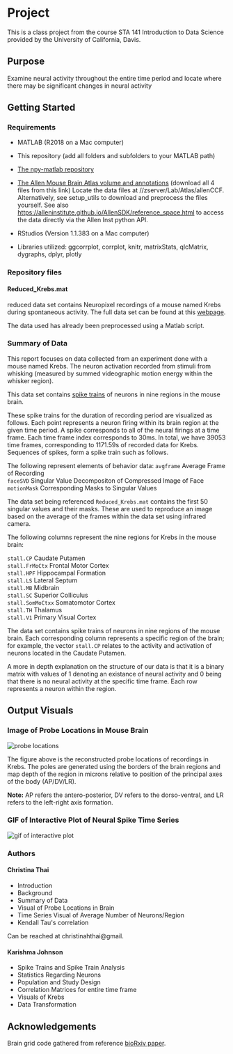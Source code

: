 # Project

This is a class project from the course STA 141 Introduction to Data Science provided by the University of California, Davis.

## Purpose
Examine neural activity throughout the entire time period and locate where there may be significant changes in neural activity

## Getting Started

### Requirements
- MATLAB (R2018 on a Mac computer)
- This repository (add all folders and subfolders to your MATLAB path)
- [The npy-matlab repository](http://github.com/kwikteam/npy-matlab)
- [The Allen Mouse Brain Atlas volume and annotations](http://data.cortexlab.net/allenCCF/) (download all 4 files from this link) 
Locate the data files at //zserver/Lab/Atlas/allenCCF. Alternatively, see setup_utils to download and preprocess the files yourself. See also https://alleninstitute.github.io/AllenSDK/reference_space.html to access the data directly via the Allen Inst python API.

- RStudios (Version 1.1.383 on a Mac computer)
- Libraries utilized: ggcorrplot, corrplot, knitr, matrixStats, qlcMatrix, dygraphs, dplyr, plotly

### Repository files
#### Reduced_Krebs.mat
reduced data set contains Neuropixel recordings of a mouse named Krebs during spontaneous activity. The full data set can be found at this [webpage](https://janelia.figshare.com/articles/Eight-probe_Neuropixels_recordings_during_spontaneous_behaviors/7739750).

The data used has already been preprocessed using a Matlab script. 

### Summary of Data
This report focuses on data collected from an experiment done with a mouse named Krebs. The neuron activation recorded from stimuli from whisking (measured by summed videographic motion energy within the whisker region).

This data set contains [spike trains](https://en.wikipedia.org/wiki/Neural_coding) of neurons in nine regions in the mouse brain.

These spike trains for the duration of recording period are visualized as follows. Each point represents a neuron firing within its brain region at the given time period. A spike corresponds to all of the neural firings at a time frame. Each time frame index corresponds to 30ms. In total, we have 39053 time frames, corresponding to 1171.59s of recorded data for Krebs. Sequences of spikes, form a spike train such as follows. 


The following represent elements of behavior data:
`avgframe` Average Frame of Recording <br />
`faceSVD` Singular Value Decompositon of Compressed Image of Face <br />
`motionMask` Corresponding Masks to Singular Values <brv/>

The data set being referenced `Reduced_Krebs.mat` contains the first 50 singular values and their masks. These are used to reproduce an image based on the average of the frames within the data set using infrared camera. 


The following columns represent the nine regions for Krebs in the mouse brain:

`stall.CP` Caudate Putamen <br />
`stall.FrMoCtx` Frontal Motor Cortex<br />
`stall.HPF` Hippocampal Formation<br />
`stall.LS` Lateral Septum<br />
`stall.MB` Midbrain<br />
`stall.SC` Superior Colliculus<br />
`stall.SomMoCtxx` Somatomotor Cortex<br />
`stall.TH` Thalamus<br />
`stall.V1` Primary Visual Cortex <br />

The data set contains spike trains of neurons in nine regions of the mouse brain. Each corresponding column represents a specific region of the brain; for example, the vector `stall.CP` relates to the activity and activation of neurons located in the Caudate Putamen.

A more in depth explanation on the structure of our data is that it is a binary matrix with values of 1 denoting an existance of neural activity and 0 being that there is no neural activity at the specific time frame. Each row represents a neuron within the region. 



## Output Visuals

### Image of Probe Locations in Mouse Brain

![probe locations](https://pastepic.xyz/images/2019/10/26/mouse_braina836f256113004d8.jpg)

The figure above is the reconstructed probe locations of recordings in Krebs. The poles are generated using the borders of the brain regions and map depth of the region in microns relative to position of the principal axes of the body (AP/DV/LR). 

**Note:** AP refers the antero-posterior, DV refers to the dorso-ventral, and LR refers to the left-right axis formation.



### GIF of Interactive Plot of Neural Spike Time Series 
![gif of interactive plot](https://media.giphy.com/media/TI9QL7fs8lr4uH4VqB/giphy.gif)


### Authors
#### Christina Thai

 * Introduction
 * Background
 * Summary of Data
 * Visual of Probe Locations in Brain
 * Time Series Visual of Average Number of Neurons/Region
 * Kendall Tau's correlation
 
 Can be reached at christinahthai@gmail.


#### Karishma Johnson
* Spike Trains and Spike Train Analysis
* Statistics Regarding Neurons 
* Population and Study Design
* Correlation Matrices for entire time frame
* Visuals of Krebs
* Data Transformation


## Acknowledgements

Brain grid code gathered from reference [bioRxiv paper](https://www.biorxiv.org/content/early/2018/10/19/447995).
